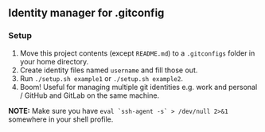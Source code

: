 ## Identity manager for .gitconfig

### Setup

1. Move this project contents (except `README.md`) to a `.gitconfigs` folder in your home directory.
2. Create identity files named `username` and fill those out.
3. Run `./setup.sh example1` or `./setup.sh example2`.
4. Boom! Useful for managing multiple git identities e.g. work and personal / GitHub and GitLab on the same machine.


**NOTE:** Make sure you have ``eval `ssh-agent -s` > /dev/null 2>&1`` somewhere in your shell profile.
